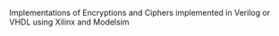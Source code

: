Implementations of Encryptions and Ciphers implemented in  Verilog or VHDL using Xilinx and Modelsim
